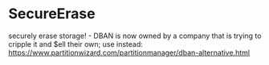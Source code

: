 # SecureErase
securely erase storage! - DBAN is now owned by a company that is trying to cripple it and $ell their own; use instead: https://www.partitionwizard.com/partitionmanager/dban-alternative.html
